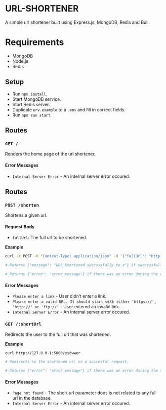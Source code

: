 # URL-SHORTENER

A simple url shortener built using Express.js, MongoDB, Redis and Bull.

# Requirements

* MongoDB
* Node.js
* Redis

## Setup

* Run `npm install`.
* Start MongoDB service.
* Start Redis server.
* Duplicate `env.example` to a `.env` and fill in correct fields.
* Run `npm run start`.

## Routes

### `GET /`

Renders the home page of the url shortener.

#### Error Messages

* `Internal Server Error` - An internal server error occured.

## Routes

### `POST /shorten`

Shortens a given url.

#### Request Body

* `fullUrl`: The full url to be shortened.

**Example**
```bash
curl -X POST -H "Content-Type: application/json" -d '{"fullUrl": "http://www.victornnamdii.com"}' http://127.0.0.1:5000/shorten

# Returns {"message": "URL Shortened successfully to x"} if successfully created, where x is the path for the new url. Status code: 201

# Returns {"error": "error_message"} if there was an error during the request. Status code: 400 || 500
```

#### Error Messages

* `Please enter a link` - User didn't enter a link.
* `Please enter a valid URL. It should start with either 'https://', 'http://' or 'ftp://'` - User entered an invalid link.
* `Internal Server Error` - An internal server error occured.

### `GET /:shortUrl`

Redirects the user to the full url that was shortened.

**Example**
```bash
curl http://127.0.0.1:5000/xsdwwer

# Redirects to the shortened url on a succesful request.

# Returns {"error": "error_message"} if there was an error during the request. Status code: 404 || 500
```

#### Error Messages

* `Page not found` - The short url parameter does is not related to any full url in the database.
* `Internal Server Error` - An internal server error occured.
